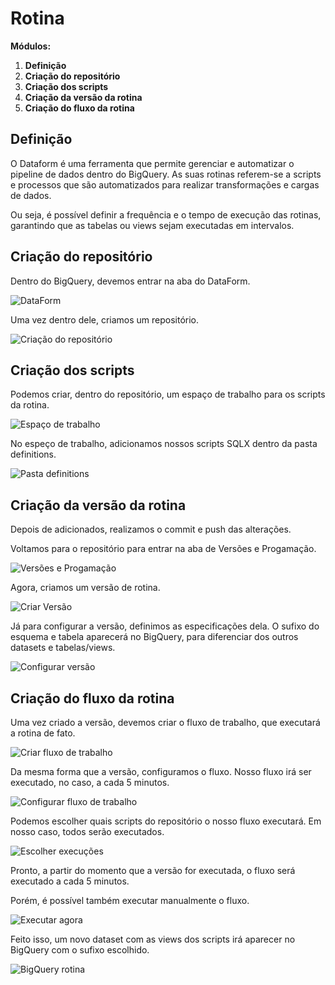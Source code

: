 # Rotina

**Módulos:**  
1. **Definição**
2. **Criação do repositório**
3. **Criação dos scripts**
4. **Criação da versão da rotina**
5. **Criação do fluxo da rotina** 

## Definição

O Dataform é uma ferramenta que permite gerenciar e automatizar o pipeline de dados dentro do BigQuery. As suas rotinas referem-se a scripts e processos que são automatizados para realizar transformações e cargas de dados.

Ou seja, é possível definir a frequência e o tempo de execução das rotinas, garantindo que as tabelas ou views sejam executadas em intervalos.

## Criação do repositório

Dentro do BigQuery, devemos entrar na aba do DataForm.

![DataForm](/images/dataform.png)

Uma vez dentro dele, criamos um repositório.

![Criação do repositório](/images/criarRepositorio.png)

## Criação dos scripts

Podemos criar, dentro do repositório, um espaço de trabalho para os scripts da rotina.

![Espaço de trabalho](/images/espacoTrabalho.png)

No espeço de trabalho, adicionamos nossos scripts SQLX dentro da pasta definitions.

![Pasta definitions](/images/definitions.png)

## Criação da versão da rotina

Depois de adicionados, realizamos o commit e push das alterações.

Voltamos para o repositório para entrar na aba de Versões e Progamação.

![Versões e Progamação](/images/versoes.png)

Agora, criamos um versão de rotina.

![Criar Versão](/images/criarVersao.png)

Já para configurar a versão, definimos as especificações dela. O sufixo do esquema e tabela aparecerá no BigQuery, para diferenciar dos outros datasets e tabelas/views.

![Configurar versão](/images/configVersao.png)

## Criação do fluxo da rotina

Uma vez criado a versão, devemos criar o fluxo de trabalho, que executará a rotina de fato.

![Criar fluxo de trabalho](/images/criarFluxo.png)

Da mesma forma que a versão, configuramos o fluxo. Nosso fluxo irá ser executado, no caso, a cada 5 minutos.

![Configurar fluxo de trabalho](/images/configFluxo.png)

Podemos escolher quais scripts do repositório o nosso fluxo executará. Em nosso caso, todos serão executados.

![Escolher execuções](/images/escolherExe.png)

Pronto, a partir do momento que a versão for executada, o fluxo será executado a cada 5 minutos. 

Porém, é possível também executar manualmente o fluxo.

![Executar agora](/images/executarAgora.png)

Feito isso, um novo dataset com as views dos scripts irá aparecer no BigQuery com o sufixo escolhido.

![BigQuery rotina](/images/rotinaBigquery.png)
